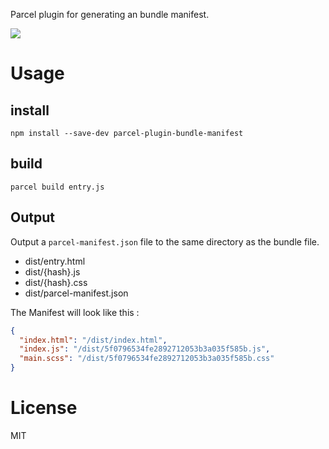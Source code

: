 Parcel plugin for generating an bundle manifest.

![](https://travis-ci.org/mugi-uno/parcel-plugin-bundle-manifest.svg?branch=master)

Usage
========

## install

```
npm install --save-dev parcel-plugin-bundle-manifest
```

## build

```
parcel build entry.js
```

## Output

Output a `parcel-manifest.json` file to the same directory as the bundle file.

- dist/entry.html
- dist/{hash}.js
- dist/{hash}.css
- dist/parcel-manifest.json

The Manifest will look like this : 

```json
{
  "index.html": "/dist/index.html",
  "index.js": "/dist/5f0796534fe2892712053b3a035f585b.js",
  "main.scss": "/dist/5f0796534fe2892712053b3a035f585b.css"
}
```

License
========

MIT
